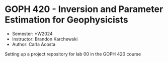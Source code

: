 # GOPH 420 - Inversion and Parameter Estimation for Geophysicists

* Semester: *W2024
* Instructor: Brandon Karchewski
* Author: Carla Acosta

Setting up a project repository for lab 00 in the GOPH 420 course
